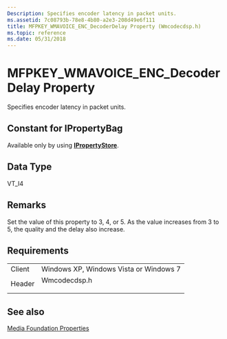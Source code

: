 ```yaml
---
Description: Specifies encoder latency in packet units.
ms.assetid: 7c08793b-78e8-4b80-a2e3-208d49e6f111
title: MFPKEY_WMAVOICE_ENC_DecoderDelay Property (Wmcodecdsp.h)
ms.topic: reference
ms.date: 05/31/2018
---
```


# MFPKEY\_WMAVOICE\_ENC\_DecoderDelay Property

Specifies encoder latency in packet units.

## Constant for IPropertyBag

Available only by using [**IPropertyStore**](/windows/win32/api/propsys/nn-propsys-ipropertystore).

## Data Type

VT\_I4

## Remarks

Set the value of this property to 3, 4, or 5. As the value increases from 3 to 5, the quality and the delay also increase.

## Requirements



|                   |                                                                                         |
|-------------------|-----------------------------------------------------------------------------------------|
| Client<br/> | Windows XP, Windows Vista or Windows 7<br/>                                       |
| Header<br/> | <dl> <dt>Wmcodecdsp.h</dt> </dl> |



## See also

<dl> <dt>

[Media Foundation Properties](media-foundation-properties.md)
</dt> </dl>

 

 